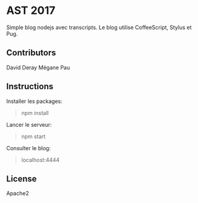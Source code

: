 
# AST 2017

Simple blog nodejs avec transcripts. Le blog utilise CoffeeScript, Stylus et Pug.

## Contributors

David Deray
Mégane Pau

## Instructions

Installer les packages:
> npm install

Lancer le serveur:
> npm start

Consulter le blog:
> localhost:4444

## License

Apache2
